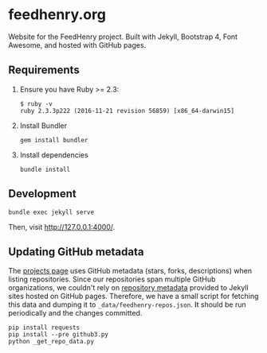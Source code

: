 # feedhenry.org

Website for the FeedHenry project. Built with Jekyll, Bootstrap 4,
Font Awesome, and hosted with GitHub pages.

## Requirements

1. Ensure you have Ruby >= 2.3:

    ```
    $ ruby -v
    ruby 2.3.3p222 (2016-11-21 revision 56859) [x86_64-darwin15]
    ```

2. Install Bundler

    ```
    gem install bundler
    ```

3. Install dependencies

    ```
    bundle install
    ```

## Development

```
bundle exec jekyll serve
```

Then, visit http://127.0.0.1:4000/.


## Updating GitHub metadata

The [projects page](http://feedhenry.org/projects/) uses GitHub metadata
(stars, forks, descriptions) when listing repositories. Since our repositories
span multiple GitHub organizations, we couldn't rely on [repository metadata](https://help.github.com/articles/repository-metadata-on-github-pages/)
provided to Jekyll sites hosted on GitHub pages. Therefore, we have a small
script for fetching this data and dumping it to `_data/feedhenry-repos.json`.
It should be run periodically and the changes committed.

```
pip install requests
pip install --pre github3.py
python _get_repo_data.py
```
